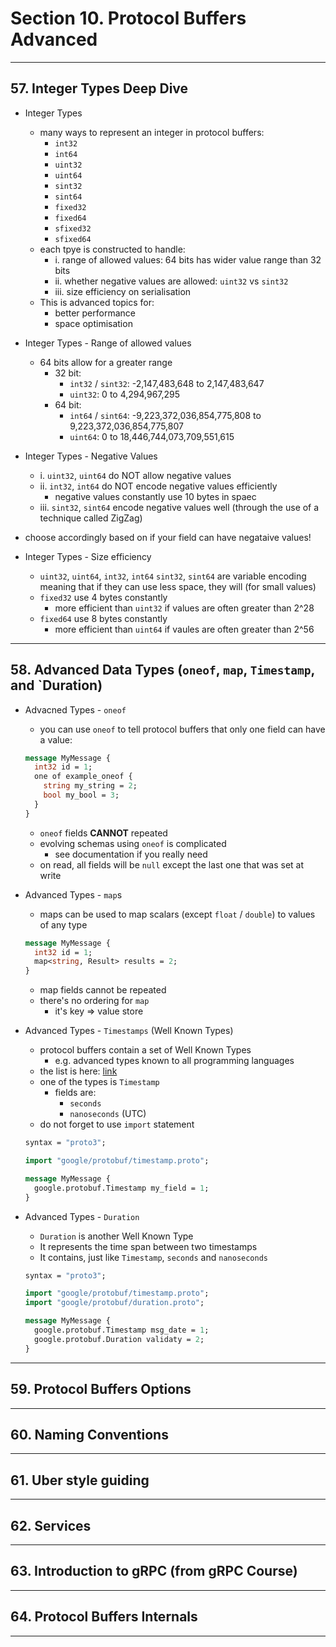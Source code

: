# Section 10. Protocol Buffers Advanced

---

## 57. Integer Types Deep Dive

* Integer Types
  * many ways to represent an integer in protocol buffers:
    * `int32`
    * `int64`
    * `uint32`
    * `uint64`
    * `sint32`
    * `sint64`
    * `fixed32`
    * `fixed64`
    * `sfixed32`
    * `sfixed64`
  * each tpye is constructed to handle:
    * i. range of allowed values: 64 bits has wider value range than 32 bits
    * ii. whether negative values are allowed: `uint32` vs `sint32`
    * iii. size efficiency on serialisation
  * This is advanced topics for:
    * better performance
    * space optimisation

* Integer Types - Range of allowed values
  * 64 bits allow for a greater range
    * 32 bit:
      * `int32` / `sint32`: -2,147,483,648 to 2,147,483,647
      * `uint32`: 0 to 4,294,967,295
    * 64 bit:
      * `int64` / `sint64`: -9,223,372,036,854,775,808 to 9,223,372,036,854,775,807
      * `uint64`: 0 to 18,446,744,073,709,551,615

* Integer Types - Negative Values
  * i. `uint32`, `uint64` do NOT allow negative values
  * ii. `int32`, `int64` do NOT encode negative values efficiently
    * negative values constantly use 10 bytes in spaec
  * iii. `sint32`, `sint64` encode negative values well (through the use of a technique called ZigZag)
* choose accordingly based on if your field can have negataive values!

* Integer Types - Size efficiency
  * `uint32`, `uint64`, `int32`, `int64` `sint32`, `sint64` are variable encoding meaning that if they can use less space, they will (for small values)
  * `fixed32` use 4 bytes constantly
    * more efficient than `uint32` if values are often greater than 2^28
  * `fixed64` use 8 bytes constantly
    * more efficient than `uint64` if vaules are often greater than 2^56

---

## 58. Advanced Data Types (`oneof`, `map`, `Timestamp`, and `Duration)

* Advacned Types - `oneof`
  * you can use `oneof` to tell protocol buffers that only one field can have a value:

  ```proto
  message MyMessage {
    int32 id = 1;
    one of example_oneof {
      string my_string = 2;
      bool my_bool = 3;
    }
  }
  ```

  * `oneof` fields **CANNOT** repeated
  * evolving schemas using `oneof` is complicated
    * see documentation if you really need
  * on read, all fields will be `null` except the last one that was set at write

* Advanced Types - `map`s
  * maps can be used to map scalars (except `float` / `double`) to values of any type

  ```proto
  message MyMessage {
    int32 id = 1;
    map<string, Result> results = 2;
  }
  ```

  * map fields cannot be repeated
  * there's no ordering for `map`
    * it's key => value store

* Advanced Types - `Timestamps` (Well Known Types)
  * protocol buffers contain a set of Well Known Types
    * e.g. advanced types known to all programming languages
  * the list is here: [link](https://developers.google.com/protocol-buffers/docs/reference/csharp/class/google/protobuf/well-known-types/timestamp)
  * one of the types is `Timestamp`
    * fields are:
      * `seconds`
      * `nanoseconds` (UTC)
  * do not forget to use `import` statement

  ```proto
  syntax = "proto3";

  import "google/protobuf/timestamp.proto";

  message MyMessage {
    google.protobuf.Timestamp my_field = 1;
  }
  ```

* Advanced Types - `Duration`
  * `Duration` is another Well Known Type
  * It represents the time span between two timestamps
  * It contains, just like `Timestamp`, `seconds` and `nanoseconds`

  ```proto
  syntax = "proto3";

  import "google/protobuf/timestamp.proto";
  import "google/protobuf/duration.proto";

  message MyMessage {
    google.protobuf.Timestamp msg_date = 1;
    google.protobuf.Duration validaty = 2;
  }
  ```

---

## 59. Protocol Buffers Options

---

## 60. Naming Conventions

---

## 61. Uber style guiding

---

## 62. Services

---

## 63. Introduction to gRPC (from gRPC Course)

---

## 64. Protocol Buffers Internals

---
